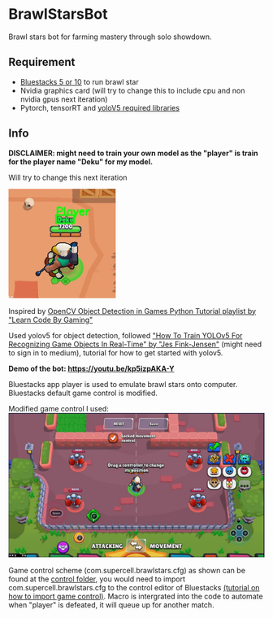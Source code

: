 # BrawlStarsBot
Brawl stars bot for farming mastery through solo showdown. 
## Requirement
* [Bluestacks 5 or 10](https://www.bluestacks.com/download.html) to run brawl star
* Nvidia graphics card (will try to change this to include cpu and non nvidia gpus next iteration)
* Pytorch, tensorRT and [yoloV5  required libraries ](https://github.com/ultralytics/yolov5/blob/master/requirements.txt)

## Info


**DISCLAIMER: might need to train your own model as the "player" is train for the player name "Deku" for my model.**

Will try to change this next iteration

![Alt text](image/player.jpg?raw=true " ")

Inspired by [OpenCV Object Detection in Games Python Tutorial playlist by "Learn Code By Gaming"](https://www.youtube.com/watch?v=KecMlLUuiE4&list=PL1m2M8LQlzfKtkKq2lK5xko4X-8EZzFPI) 

Used yolov5 for object detection, followed ["How To Train YOLOv5 For Recognizing Game Objects In Real-Time" by "Jes Fink-Jensen"](https://betterprogramming.pub/how-to-train-yolov5-for-recognizing-custom-game-objects-in-real-time-9d78369928a8) (might need to sign in to medium), tutorial for how to get started with yolov5.

****Demo of the bot: https://youtu.be/kp5izpAKA-Y****

Bluestacks app player is used to emulate brawl stars onto computer. Bluestacks default game control is modified.

Modified game control I used:
![Alt text](control/controlSetup.jpg?raw=true "Example of gamecontrol in Bluestacks")

Game control scheme (com.supercell.brawlstars.cfg) as shown can be found at the [control folder](https://github.com/Jooi025/BrawlStarsBot/tree/main/project/control), you would need to import com.supercell.brawlstars.cfg to the control editor of Bluestacks [(tutorial on how to import game control)](https://support.bluestacks.com/hc/en-us/articles/360056129291-How-to-import-your-game-controls-from-BlueStacks-4-and-use-them-in-BlueStacks-5). Macro is intergrated into the code to automate when "player" is defeated, it will queue up for another match.



